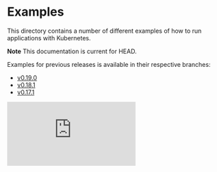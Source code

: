 # Examples

This directory contains a number of different examples of how to run applications with Kubernetes.

**Note**
This documentation is current for HEAD.  

Examples for previous releases is available in their respective branches:
   * [v0.19.0](https://github.com/GoogleCloudPlatform/kubernetes/tree/master/release-0.19.0/examples)
   * [v0.18.1](https://github.com/GoogleCloudPlatform/kubernetes/tree/release-0.18/examples)
   * [v0.17.1](https://github.com/GoogleCloudPlatform/kubernetes/tree/release-0.17/examples)


[![Analytics](https://kubernetes-site.appspot.com/UA-36037335-10/GitHub/examples/README.md?pixel)]()
